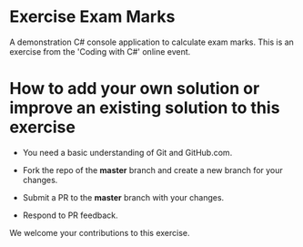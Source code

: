 # Exercise Exam Marks

A demonstration C# console application to calculate exam marks. This is an exercise from the 'Coding with C#' online event. 

# How to add your own solution or improve an existing solution to this exercise

- You need a basic understanding of Git and GitHub.com.

- Fork the repo of the **master** branch and create a new branch for your changes.

- Submit a PR to the **master** branch with your changes.

- Respond to PR feedback.

We welcome your contributions to this exercise.
